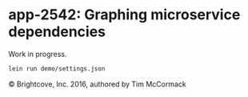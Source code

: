 # app-2542: Graphing microservice dependencies

Work in progress.

```bash
lein run demo/settings.json
```

© Brightcove, Inc. 2016, authored by Tim McCormack
